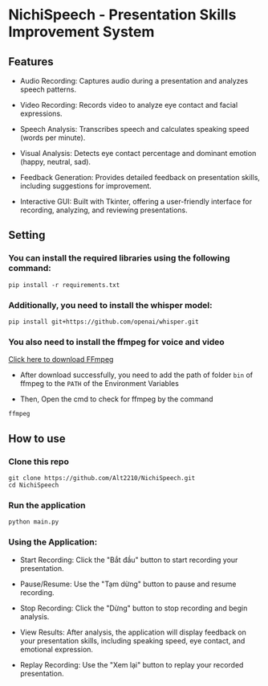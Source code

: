 # NichiSpeech - Presentation Skills Improvement System
## Features
- Audio Recording: Captures audio during a presentation and analyzes speech patterns.

- Video Recording: Records video to analyze eye contact and facial expressions.

- Speech Analysis: Transcribes speech and calculates speaking speed (words per minute).

- Visual Analysis: Detects eye contact percentage and dominant emotion (happy, neutral, sad).

- Feedback Generation: Provides detailed feedback on presentation skills, including suggestions for improvement.

- Interactive GUI: Built with Tkinter, offering a user-friendly interface for recording, analyzing, and reviewing presentations.
## Setting

### You can install the required libraries using the following command:
```
pip install -r requirements.txt

```

### Additionally, you need to install the whisper model:

```
pip install git+https://github.com/openai/whisper.git
```
### You also need to install the ffmpeg for voice and video

[Click here to download FFmpeg](https://github.com/BtbN/FFmpeg-Builds/releases/download/latest/ffmpeg-master-latest-win64-gpl.zip)

- After download successfully, you need to add the path of folder ```bin``` of ffmpeg to the ```PATH``` of the Environment Variables

- Then, Open the cmd to check for ffmpeg by the command

```
ffmpeg
```
## How to use

### Clone this repo

```
git clone https://github.com/Alt2210/NichiSpeech.git
cd NichiSpeech

```

### Run the application

```
python main.py
```
### Using the Application:

- Start Recording: Click the "Bắt đầu" button to start recording your presentation.

- Pause/Resume: Use the "Tạm dừng" button to pause and resume recording.

- Stop Recording: Click the "Dừng" button to stop recording and begin analysis.

- View Results: After analysis, the application will display feedback on your presentation skills, including speaking speed, eye contact, and emotional expression.

- Replay Recording: Use the "Xem lại" button to replay your recorded presentation.


